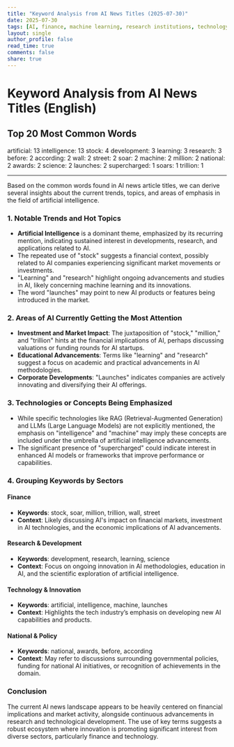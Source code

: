 ```yaml
---
title: "Keyword Analysis from AI News Titles (2025-07-30)"
date: 2025-07-30
tags: [AI, finance, machine learning, research institutions, technology trends, awards, global innovation]
layout: single
author_profile: false
read_time: true
comments: false
share: true
---
```


# Keyword Analysis from AI News Titles (English)

## Top 20 Most Common Words

artificial: 13
intelligence: 13
stock: 4
development: 3
learning: 3
research: 3
before: 2
according: 2
wall: 2
street: 2
soar: 2
machine: 2
million: 2
national: 2
awards: 2
science: 2
launches: 2
supercharged: 1
soars: 1
trillion: 1

---

Based on the common words found in AI news article titles, we can derive several insights about the current trends, topics, and areas of emphasis in the field of artificial intelligence.

### 1. Notable Trends and Hot Topics
- **Artificial Intelligence** is a dominant theme, emphasized by its recurring mention, indicating sustained interest in developments, research, and applications related to AI.
- The repeated use of "stock" suggests a financial context, possibly related to AI companies experiencing significant market movements or investments.
- "Learning" and "research" highlight ongoing advancements and studies in AI, likely concerning machine learning and its innovations.
- The word "launches" may point to new AI products or features being introduced in the market.

### 2. Areas of AI Currently Getting the Most Attention
- **Investment and Market Impact**: The juxtaposition of "stock," "million," and "trillion" hints at the financial implications of AI, perhaps discussing valuations or funding rounds for AI startups.
- **Educational Advancements**: Terms like "learning" and "research" suggest a focus on academic and practical advancements in AI methodologies.
- **Corporate Developments**: "Launches" indicates companies are actively innovating and diversifying their AI offerings.

### 3. Technologies or Concepts Being Emphasized
- While specific technologies like RAG (Retrieval-Augmented Generation) and LLMs (Large Language Models) are not explicitly mentioned, the emphasis on "intelligence" and "machine" may imply these concepts are included under the umbrella of artificial intelligence advancements.
- The significant presence of "supercharged" could indicate interest in enhanced AI models or frameworks that improve performance or capabilities.

### 4. Grouping Keywords by Sectors
#### Finance
- **Keywords**: stock, soar, million, trillion, wall, street
- **Context**: Likely discussing AI's impact on financial markets, investment in AI technologies, and the economic implications of AI advancements.

#### Research & Development
- **Keywords**: development, research, learning, science
- **Context**: Focus on ongoing innovation in AI methodologies, education in AI, and the scientific exploration of artificial intelligence.

#### Technology & Innovation
- **Keywords**: artificial, intelligence, machine, launches
- **Context**: Highlights the tech industry’s emphasis on developing new AI capabilities and products.

#### National & Policy
- **Keywords**: national, awards, before, according
- **Context**: May refer to discussions surrounding governmental policies, funding for national AI initiatives, or recognition of achievements in the domain.

### Conclusion
The current AI news landscape appears to be heavily centered on financial implications and market activity, alongside continuous advancements in research and technological development. The use of key terms suggests a robust ecosystem where innovation is promoting significant interest from diverse sectors, particularly finance and technology.